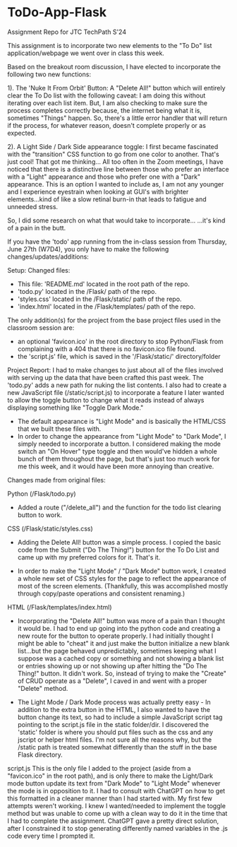 # ToDo-App-Flask
 Assignment Repo for JTC TechPath S'24

 This assignment is to incorporate two new elements to the "To Do" list
 application/webpage we went over in class this week.

 Based on the breakout room discussion, I have elected to incorporate
 the following two new functions:

1). The 'Nuke It From Orbit' Button:
 A "Delete All!" button which will entirely clear the To Do list
 with the following caveat:
 I am doing this without iterating over each list item.
 But, I am also checking to make sure the process completes
 correctly because, the internet being what it is,
 sometimes "Things" happen.
 So, there's a little error handler that will return
 if the process, for whatever reason, doesn't
 complete properly or as expected.

2). A Light Side / Dark Side appearance toggle:
I first became fascinated with the "transition" CSS function to go from one color to another. That's just cool!
That got me thinking...
All too often in the Zoom meetings, I have noticed that
there is a distinctive line between those who prefer an
interface with a "Light" appearance and those who prefer
one with a "Dark" appearance.
This is an option I wanted to include as, I am not any
younger and I experience eyestrain when looking at GUI's
with brighter elements...kind of like a slow retinal burn-in
that leads to fatigue and unneeded stress.

So, I did some research on what that would take to incorporate...
...it's kind of a pain in the butt.

If you have the 'todo' app running from the in-class session from
Thursday, June 27th (W7D4), you only have to make the following changes/updates/additions:

Setup:
Changed files:
- This file: 'README.md' located in the root path of the repo.
- 'todo.py' located in the /Flask/ path of the repo.
- 'styles.css' located in the /Flask/static/ path of the repo.
- 'index.html' located in the /Flask/templates/ path of the repo.

The only addition(s) for the project from the base
project files used in the classroom session are:
- an optional 'favicon.ico' in the root directory to stop Python/Flask from complaining with a 404 that there is no favicon.ico file found.
- the 'script.js' file, which is saved in the '/Flask/static/' directory/folder


Project Report:
I had to make changes to just about all of the files involved with serving up the data that have been crafted this past week.
The 'todo.py' adds a new path for nuking the list contents.
I also had to create a new JavaScript file (/static/script.js) to incorporate a feature I later wanted to allow the toggle button to change what it reads instead
of always displaying something like "Toggle Dark Mode."
 - The default appearance is "Light Mode" and is basically the HTML/CSS
 that we built these files with.
 - In order to change the appearance from "Light Mode" to "Dark Mode", I
 simply needed to incorporate a button.
 I considered making the mode switch an "On Hover" type toggle and then would've hidden a whole bunch of them throughout the page, but that's just too much work for me this week, and it would have been more annoying than creative.

 Changes made from original files:

 Python (/Flask/todo.py)
 - Added a route ("/delete_all") and the function for the todo list clearing button to work.
 
 CSS (/Flask/static/styles.css)
 - Adding the Delete All! button was a simple process. I copied the basic code from the Submit ("Do The Thing!") button for the To Do List and came up with my preferred colors for it. That's it.

 - In order to make the "Light Mode" / "Dark Mode" button work, I created a whole new set of CSS styles for the page to reflect the appearance of most of the screen elements. (Thankfully, this was accomplished mostly through copy/paste operations and consistent renaming.)

HTML (/Flask/templates/index.html)
- Incorporating the "Delete All!" button was more of a pain than I thought it would be. I had to end up going into the python code and creating a new route for the button to operate properly. I had initially thought I might be able to "cheat" it and just make the button initialize a new blank list...but the page behaved unpredictably, sometimes keeping what I suppose was a cached copy or something and not showing a blank list or entries showing up or not showing up after hitting the "Do The Thing!" button.
It didn't work.
So, instead of trying to make the "Create" of CRUD operate as a "Delete", I caved in and went with a proper "Delete" method.

- The Light Mode / Dark Mode process was actually pretty easy - In addition to the extra button in the HTML, I also wanted to have the button change its text, so had to include a simple JavaScript script tag pointing to the script.js file in the static folder/dir.
I discovered the 'static' folder is where you should put files such as the css and any jscript or helper html files. I'm not sure all the reasons why, but the /static path is treated somewhat differently than the stuff in the base Flask directory.

script.js
This is the only file I added to the project (aside from a "favicon.ico" in the root path), and is only there to make the Light/Dark mode button update its text from "Dark Mode" to "Light Mode" whenever the mode is in opposition to it.
I had to consult with ChatGPT on how to get this formatted in a cleaner manner than I had started with. My first few attempts weren't working. I knew I wanted/needed to implement the toggle method but was unable to come up with a clean way to do it in the time that I had to complete the assignment. ChatGPT gave a pretty direct solution, after I constrained it to stop generating differently named variables in the .js code every time I prompted it.